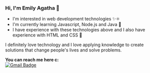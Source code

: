 ### Hi, I'm Emily Agatha 👋


* I'm interested in web development technologies ✨⚛
* I'm currently learning Javascript, Node.js and Java 🌱
* I have experience with these technologies above and I also have experience with HTML and CSS 📝

I definitely love technology and I love applying knowledge to create solutions that change people's lives and solve problems.

**You can reach me here c:**
<br> [![Gmail Badge](https://img.shields.io/badge/-emilyhecro@gmail.com-9572FC?style=flat-square&logo=Gmail&logoColor=white&link=mailto:emilyhecro@gmail.com)](mailto:emilyhecro@gmail.com)
